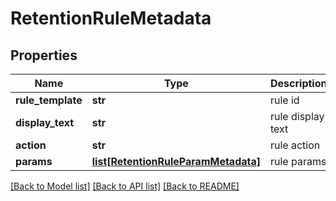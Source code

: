 # RetentionRuleMetadata

## Properties
Name | Type | Description | Notes
------------ | ------------- | ------------- | -------------
**rule_template** | **str** | rule id | [optional] 
**display_text** | **str** | rule display text | [optional] 
**action** | **str** | rule action | [optional] 
**params** | [**list[RetentionRuleParamMetadata]**](RetentionRuleParamMetadata.md) | rule params | [optional] 

[[Back to Model list]](../README.md#documentation-for-models) [[Back to API list]](../README.md#documentation-for-api-endpoints) [[Back to README]](../README.md)



